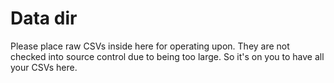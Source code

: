 # Data dir
Please place raw CSVs inside here for operating upon. They are not checked into source control due to being too large. So it's on you to have all your CSVs here.
